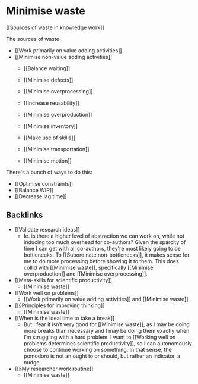 # Minimise waste
[[Sources of waste in knowledge work]]

The sources of waste
* [[Work primarily on value adding activities]]
* [[Minimise non-value adding activities]]
	* [[Balance waiting]]
	* [[Minimise defects]]
	* [[Minimise overprocessing]]
	* [[Increase reusability]]
	
	* [[Minimise overproduction]]
	* [[Minimise inventory]]
	* [[Make use of skills]]
	* [[Minimise transportation]]
	* [[Minimise motion]]

There's a bunch of ways to do this:
* [[Optimise constraints]]
* [[Balance WIP]]
* [[Decrease lag time]]

<!-- #Life -->

## Backlinks
* [[Validate research ideas]]
	* Ie. is there a higher level of abstraction we can work on, while not inducing too much overhead for co-authors? Given the sparcity of time I can get with all co-authors, they're most likely going to be bottlenecks. To [[Subordinate non-bottlenecks]], it makes sense for me to do more processing before showing it to them. This does collid with [[Minimise waste]], specifically [[Minimise overproduction]] and [[Minimise overprocessing]].
* [[Meta-skills for scientific productivity]]
	* [[Minimise waste]]
* [[Work well on problems]]
	* [[Work primarily on value adding activities]] and [[Minimise waste]].
* [[§Principles for improving thinking]]
	* [[Minimise waste]]
* [[When is the ideal time to take a break]]
	* But I fear it isn’t very good for [[Minimise waste]], as I may be doing more breaks than necessary and I may be doing them exactly when I’m struggling with a hard problem. I want to [[Working well on problems determines scientific productivity]], so I can autonomously choose to continue working on something. In that sense, the pomodoro is not an ought to or should, but rather an indicator, a nudge.
* [[§My researcher work routine]]
	* [[Minimise waste]]

<!-- {BearID:846C31FB-6AD5-4D29-AAC3-BB7D10F3C2D9-15756-0000130BD6AA4BCB} -->

